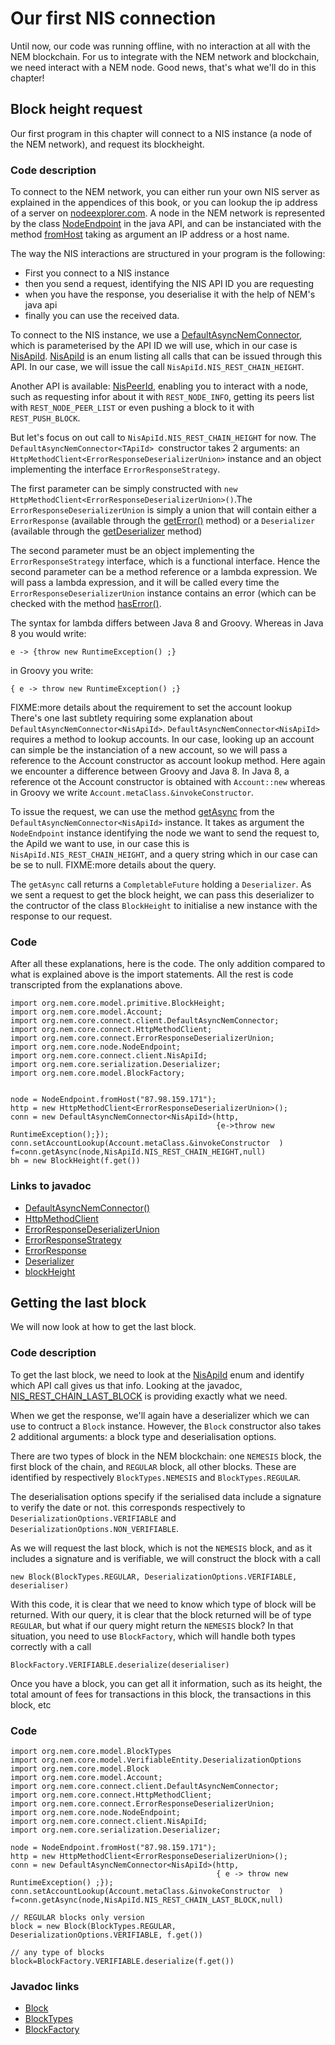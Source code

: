 # Our first NIS connection

Until now, our code was running offline, with no interaction at all with the NEM blockchain.
For us to integrate with the NEM network and blockchain, we need interact with a NEM node.
Good news, that's what we'll do in this chapter!

## Block height request

Our first program in this chapter will connect to a NIS instance (a node of the NEM network), and request its blockheight.

### Code description

To connect to the NEM network, you can either run your own NIS server as explained in the
appendices of this book, or you can lookup the ip address of a server on [nodeexplorer.com](http://www.nodeexplorer.com).
A node in the NEM network is represented by the class [NodeEndpoint](http://www.nem.ninja/org.nem.core/org/nem/core/node/NodeEndpoint.html) in the
java API, and can be instanciated with the method [fromHost](http://www.nem.ninja/org.nem.core/org/nem/core/node/NodeEndpoint.html#fromHost-java.lang.String-)
taking as argument an IP address or a host name.

The way the NIS interactions are structured in your program is the following:
* First you connect to a NIS instance
* then you send a request, identifying the NIS API ID you are requesting
* when you have the response, you deserialise it with the help of NEM's java api
* finally you can use the received data.

To connect to the NIS instance, we use a [DefaultAsyncNemConnector<TApiId>](http://www.nem.ninja/org.nem.core/org/nem/core/connect/client/DefaultAsyncNemConnector.html), which is parameterised by the API ID we will use, which in our case is [NisApiId](http://www.nem.ninja/org.nem.core/org/nem/core/connect/client/NisApiId.html). 
[NisApiId](http://www.nem.ninja/org.nem.core/org/nem/core/connect/client/NisApiId.html) is an enum listing all calls that can be issued through this API. In our case,
we will issue the call `NisApiId.NIS_REST_CHAIN_HEIGHT`.

Another API is available: [NisPeerId](http://www.nem.ninja/org.nem.core/org/nem/core/node/NisPeerId.html), enabling you to interact with a node, such as 
requesting infor about it with `REST_NODE_INFO`, getting its peers list with `REST_NODE_PEER_LIST` or even pushing a block to it with `REST_PUSH_BLOCK`.

But let's focus on out call to `NisApiId.NIS_REST_CHAIN_HEIGHT` for now. The `DefaultAsyncNemConnector<TApiId> `constructor takes 2 arguments: an `HttpMethodClient<ErrorResponseDeserializerUnion>` instance and an object implementing the interface `ErrorResponseStrategy`.

The first parameter can be simply constructed with `new HttpMethodClient<ErrorResponseDeserializerUnion>()`.The `ErrorResponseDeserializerUnion` is simply a union that will contain either a `ErrorResponse` (available through the [getError()](http://www.nem.ninja/org.nem.core/org/nem/core/connect/ErrorResponse.html#getError--) method) or a `Deserializer` (available through the [getDeserializer](http://www.nem.ninja/org.nem.core/org/nem/core/connect/ErrorResponseDeserializerUnion.html#getDeserializer--) method)

The second parameter must be an object implementing the `ErrorResponseStrategy` interface, which is a functional interface. Hence the second parameter can be a method reference or a lambda expression. We will pass a lambda expression, and it will be called every time the `ErrorResponseDeserializerUnion` instance contains an error (which can be checked with the method [hasError()](http://www.nem.ninja/org.nem.core/org/nem/core/connect/ErrorResponseDeserializerUnion.html#hasError--).

The syntax for lambda differs between Java 8 and Groovy. Whereas in Java 8 you would write:
```
e -> {throw new RuntimeException() ;}
```
in Groovy you write:
```
{ e -> throw new RuntimeException() ;}
```

FIXME:more details about the requirement to set the account lookup
There's one last subtlety requiring some explanation about `DefaultAsyncNemConnector<NisApiId>`.
`DefaultAsyncNemConnector<NisApiId>` requires a method to lookup accounts.
In our case, looking up an account can simple be the instanciation of a new account, so we will
pass a reference to the Account constructor as account lookup method.
Here again we encounter a difference between Groovy and Java 8. In Java 8, a reference ot the Account constructor is obtained with `Account::new`
whereas in Groovy we write `Account.metaClass.&invokeConstructor`.

To issue the request, we can use the method [getAsync](http://www.nem.ninja/org.nem.core/org/nem/core/connect/client/DefaultAsyncNemConnector.html#getAsync-org.nem.core.node.NodeEndpoint-TApiId-java.lang.String-) from the `DefaultAsyncNemConnector<NisApiId>` instance.
It takes as argument the `NodeEndpoint` instance identifying the node we want to send the request to, the ApiId we want to use, in our case this is `NisApiId.NIS_REST_CHAIN_HEIGHT`, and a query string which in our case can be se to null. FIXME:more details about the query.

The `getAsync` call returns a `CompletableFuture` holding a `Deserializer`. As we sent a request to get the block height,
we can pass this deserializer to the contructor of the class `BlockHeight` to initialise a new instance with the response
to our request.


### Code

After all these explanations, here is the code.
The only addition compared to what is explained above is the import statements.
All the rest is code transcripted from the explanations above.


```
import org.nem.core.model.primitive.BlockHeight;
import org.nem.core.model.Account;
import org.nem.core.connect.client.DefaultAsyncNemConnector;
import org.nem.core.connect.HttpMethodClient;
import org.nem.core.connect.ErrorResponseDeserializerUnion;
import org.nem.core.node.NodeEndpoint;
import org.nem.core.connect.client.NisApiId;
import org.nem.core.serialization.Deserializer;
import org.nem.core.model.BlockFactory;


node = NodeEndpoint.fromHost("87.98.159.171");
http = new HttpMethodClient<ErrorResponseDeserializerUnion>();
conn = new DefaultAsyncNemConnector<NisApiId>(http,
                                              {e->throw new RuntimeException();});
conn.setAccountLookup(Account.metaClass.&invokeConstructor  )
f=conn.getAsync(node,NisApiId.NIS_REST_CHAIN_HEIGHT,null)
bh = new BlockHeight(f.get())
```


### Links to javadoc

* [DefaultAsyncNemConnector()](http://www.nem.ninja/org.nem.core/org/nem/core/connect/client/DefaultAsyncNemConnector.html#DefaultAsyncNemConnector-org.nem.core.connect.HttpMethodClient-org.nem.core.connect.client.ErrorResponseStrategy-)
* [HttpMethodClient](http://www.nem.ninja/org.nem.core/org/nem/core/connect/client/ErrorResponseStrategy.html)
* [ErrorResponseDeserializerUnion](http://www.nem.ninja/org.nem.core/org/nem/core/connect/client/ErrorResponseStrategy.html)
* [ErrorResponseStrategy](http://www.nem.ninja/org.nem.core/org/nem/core/connect/client/ErrorResponseStrategy.html)
* [ErrorResponse](http://www.nem.ninja/org.nem.core/org/nem/core/connect/ErrorResponse.html)
* [Deserializer](http://www.nem.ninja/org.nem.core/org/nem/core/serialization/Deserializer.html)
* [blockHeight](http://www.nem.ninja/org.nem.core/org/nem/core/model/primitive/BlockHeight.html)

## Getting the last block

We will now look at how to get the last block. 

### Code description

To get the last block, we need to look at the [NisApiId](http://www.nem.ninja/org.nem.core/org/nem/core/connect/client/NisApiId.html#NIS_REST_CHAIN_LAST_BLOCK) enum
and identify which API call gives us that info. Looking at the javadoc, [NIS_REST_CHAIN_LAST_BLOCK](http://www.nem.ninja/org.nem.core/org/nem/core/connect/client/NisApiId.html#NIS_REST_CHAIN_LAST_BLOCK) is providing exactly what we need.

When we get the response, we'll again have a deserializer which we can use to contruct a `Block` instance.
However, the `Block` constructor also takes 2 additional arguments: a block type and deserialisation options.

There are two types of block in the NEM blockchain: one `NEMESIS` block, the first block of the chain, and `REGULAR` block, all other blocks.
These are identified by respectively `BlockTypes.NEMESIS` and `BlockTypes.REGULAR`.

The deserialisation options specify if the serialised data include a signature to verify the date or not.
this corresponds respectively to `DeserializationOptions.VERIFIABLE` and `DeserializationOptions.NON_VERIFIABLE`.

As we will request the last block, which is not the `NEMESIS` block, and as it includes a signature and is verifiable,
we will construct the block with a call
```
new Block(BlockTypes.REGULAR, DeserializationOptions.VERIFIABLE, deserialiser)
```

With this code, it is clear that we need to know which type of block will be returned. With our query, it is clear
that the block returned will be of type `REGULAR`, but what if our query might return the `NEMESIS` block?
In that situation, you need to use `BlockFactory`, which will handle both types correctly with a call
```
BlockFactory.VERIFIABLE.deserialize(deserialiser)
```

Once you have a block, you can get all it information, such as its height, the total amount of fees for transactions in this block,
the transactions in this block, etc


### Code

```
import org.nem.core.model.BlockTypes
import org.nem.core.model.VerifiableEntity.DeserializationOptions
import org.nem.core.model.Block
import org.nem.core.model.Account;
import org.nem.core.connect.client.DefaultAsyncNemConnector;
import org.nem.core.connect.HttpMethodClient;
import org.nem.core.connect.ErrorResponseDeserializerUnion;
import org.nem.core.node.NodeEndpoint;
import org.nem.core.connect.client.NisApiId;
import org.nem.core.serialization.Deserializer;

node = NodeEndpoint.fromHost("87.98.159.171");
http = new HttpMethodClient<ErrorResponseDeserializerUnion>();
conn = new DefaultAsyncNemConnector<NisApiId>(http,
                                              { e -> throw new RuntimeException() ;});
conn.setAccountLookup(Account.metaClass.&invokeConstructor  )
f=conn.getAsync(node,NisApiId.NIS_REST_CHAIN_LAST_BLOCK,null)

// REGULAR blocks only version
block = new Block(BlockTypes.REGULAR, DeserializationOptions.VERIFIABLE, f.get())

// any type of blocks
block=BlockFactory.VERIFIABLE.deserialize(f.get())

```

### Javadoc links

* [Block](http://www.nem.ninja/org.nem.core/org/nem/core/model/Block.html)
* [BlockTypes](http://www.nem.ninja/org.nem.core/org/nem/core/model/BlockTypes.html)
* [BlockFactory](http://www.nem.ninja/org.nem.core/org/nem/core/model/BlockFactory.html)
